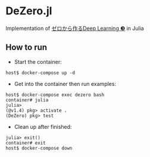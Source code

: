 # DeZero.jl
Implementation of [ゼロから作るDeep Learning ❸](https://www.oreilly.co.jp/books/9784873119069/) in Julia

## How to run
- Start the container:
```
host$ docker-compose up -d
```

- Get into the container then run examples:
```
host$ docker-compose exec dezero bash
container# julia
julia>
(@v1.4) pkg> activate .
(DeZero) pkg> test
```

- Clean up after finished:
```
julia> exit()
container# exit
host$ docker-compose down
```
